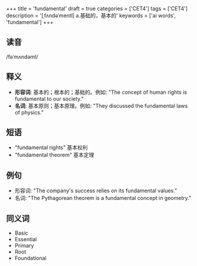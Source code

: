 +++
title = 'fundamental'
draft = true
categories = ['CET4']
tags = ['CET4']
description = '[ˌfʌndəˈmentl] a.基础的，基本的'
keywords = ['ai words', 'fundamental']
+++

## 读音
/fəˈmʌndəml/

## 释义
- **形容词**: 基本的；根本的；基础的。例如: "The concept of human rights is fundamental to our society."
- **名词**: 基本原则；基本原理。例如: "They discussed the fundamental laws of physics."

## 短语
- "fundamental rights" 基本权利
- "fundamental theorem" 基本定理

## 例句
- 形容词: "The company's success relies on its fundamental values."
- 名词: "The Pythagorean theorem is a fundamental concept in geometry."

## 同义词
- Basic
- Essential
- Primary
- Root
- Foundational
